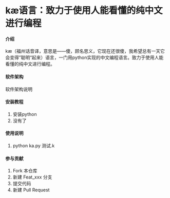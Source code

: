 # kæ语言：致力于使用人能看懂的纯中文进行编程

#### 介绍
kæ（福州话音译，意思是——傻，顾名思义，它现在还很傻，我希望总有一天它会变得”聪明“起来）语言，一门用python实现的中文编程语言。致力于使用人能看懂的纯中文进行编程。

#### 软件架构
软件架构说明


#### 安装教程

1.  安装python
2.  没有了

#### 使用说明

1.  python ka.py 测试.k 

#### 参与贡献

1.  Fork 本仓库
2.  新建 Feat_xxx 分支
3.  提交代码
4.  新建 Pull Request


